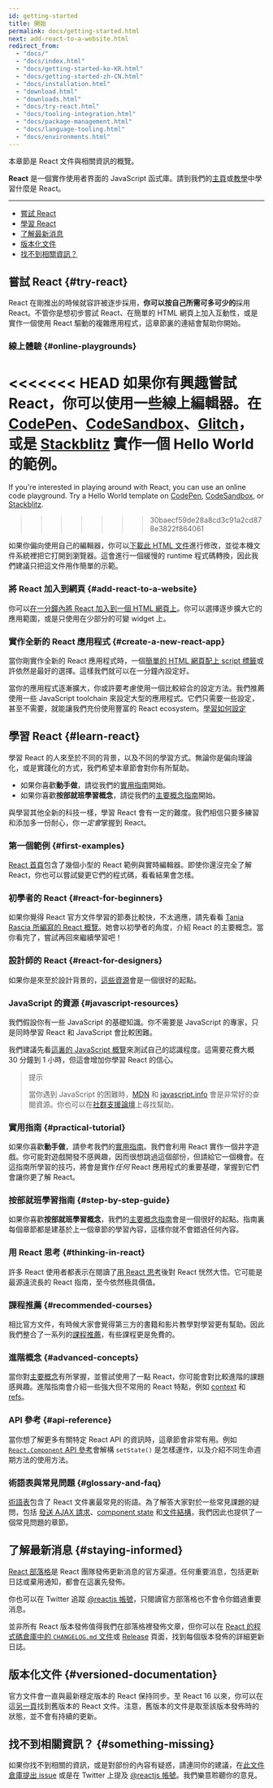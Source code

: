 ```yaml
---
id: getting-started
title: 開始
permalink: docs/getting-started.html
next: add-react-to-a-website.html
redirect_from:
  - "docs/"
  - "docs/index.html"
  - "docs/getting-started-ko-KR.html"
  - "docs/getting-started-zh-CN.html"
  - "docs/installation.html"
  - "download.html"
  - "downloads.html"
  - "docs/try-react.html"
  - "docs/tooling-integration.html"
  - "docs/package-management.html"
  - "docs/language-tooling.html"
  - "docs/environments.html"
---
```


本章節是 React 文件與相關資訊的概覽。

**React** 是一個實作使用者界面的 JavaScript 函式庫。請到我們的[主頁](/)或[教學](/tutorial/tutorial.html)中學習什麼是 React。

---

- [嘗試 React](#try-react)
- [學習 React](#learn-react)
- [了解最新消息](#staying-informed)
- [版本化文件](#versioned-documentation)
- [找不到相關資訊？](#something-missing)

## 嘗試 React {#try-react}

React 在剛推出的時候就容許被逐步採用，**你可以按自己所需可多可少的**採用 React。不管你是想初步嘗試 React、在簡單的 HTML 網頁上加入互動性，或是實作一個使用 React 驅動的複雜應用程式，這章節裏的連結會幫助你開始。

### 線上體驗 {#online-playgrounds}

<<<<<<< HEAD
如果你有興趣嘗試 React，你可以使用一些線上編輯器。在 [CodePen](codepen://hello-world)、[CodeSandbox](https://codesandbox.io/s/new)、[Glitch](https://glitch.com/edit/#!/remix/starter-react-template)，或是 [Stackblitz](https://stackblitz.com/fork/react) 實作一個 Hello World 的範例。
=======
If you're interested in playing around with React, you can use an online code playground. Try a Hello World template on [CodePen](codepen://hello-world), [CodeSandbox](https://codesandbox.io/s/new), or [Stackblitz](https://stackblitz.com/fork/react).
>>>>>>> 30baecf59de28a8cd3c91a2cd878e3822f864061

如果你偏向使用自己的編輯器，你可以[下載此 HTML 文件](https://raw.githubusercontent.com/reactjs/reactjs.org/master/static/html/single-file-example.html)進行修改，並從本機文件系統裡把它打開到瀏覽器。這會進行一個緩慢的 runtime 程式碼轉換，因此我們建議只把這文件用作簡單的示範。

### 將 React 加入到網頁 {#add-react-to-a-website}

你可以[在一分鐘內將 React 加入到一個 HTML 網頁上](/docs/add-react-to-a-website.html)。你可以選擇逐步擴大它的應用範圍，或是只使用在少部分的可變 widget 上。

### 實作全新的 React 應用程式 {#create-a-new-react-app}

當你剛實作全新的 React 應用程式時，一個[簡單的 HTML 網頁配上 script 標籤](/docs/add-react-to-a-website.html)或許依然是最好的選擇。這樣我們就可以在一分鐘內設定好。

當你的應用程式逐漸擴大，你或許要考慮使用一個比較綜合的設定方法。我們推薦使用一些 JavaScript toolchain 來設定大型的應用程式。它們只需要一些設定，甚至不需要，就能讓我們充份使用豐富的 React ecosystem。[學習如何設定](/docs/create-a-new-react-app.html)

## 學習 React {#learn-react}

學習 React 的人來至於不同的背景，以及不同的學習方式。無論你是偏向理論化，或是實踐化的方式，我們希望本章節會對你有所幫助。

* 如果你喜歡**動手做**，請從我們的[實用指南](/tutorial/tutorial.html)開始。
* 如果你喜歡**按部就班學習概念**，請從我們的[主要概念指南](/docs/hello-world.html)開始。

與學習其他全新的科技一樣，學習 React 會有一定的難度。我們相信只要多練習和添加多一份耐心，你*一定會*掌握到 React。

### 第一個範例 {#first-examples}

[React 首頁](/)包含了幾個小型的 React 範例與實時編輯器。即使你還沒完全了解 React，你也可以嘗試變更它們的程式碼，看看結果會怎樣。

### 初學者的 React {#react-for-beginners}

如果你覺得 React 官方文件學習的節奏比較快，不太適應，請先看看 [Tania Rascia 所編寫的 React 概覽](https://www.taniarascia.com/getting-started-with-react/)。她會以初學者的角度，介紹 React 的主要概念。當你看完了，嘗試再回來繼續學習吧！

### 設計師的 React {#react-for-designers}

如果你是來至於設計背景的，[這些資源](https://reactfordesigners.com/)會是一個很好的起點。

### JavaScript 的資源 {#javascript-resources}

我們假設你有一些 JavaScript 的基礎知識。你不需要是 JavaScript 的專家，只是同時學習 React 和 JavaScript 會比較困難。

我們建議先看[這裏的 JavaScript 概覽](https://developer.mozilla.org/zh-TW/docs/Web/JavaScript/A_re-introduction_to_JavaScript)來測試自己的認識程度。這需要花費大概 30 分鐘到 1 小時，但這會增加你學習 React 的信心。

>提示
>
>當你遇到 JavaScript 的困難時，[MDN](https://developer.mozilla.org/en-US/docs/Web/JavaScript) 和 [javascript.info](https://javascript.info/) 會是非常好的查閱資源。你也可以在[社群支援論壇](/community/support.html)上尋找幫助。

### 實用指南 {#practical-tutorial}

如果你喜歡**動手做**，請參考我們的[實用指南](/tutorial/tutorial.html)。我們會利用 React 實作一個井字遊戲。你可能對遊戲開發不感興趣，因而很想跳過這個部份，但請給它一個機會。在這指南所學習的技巧，將會是實作*任何* React 應用程式的重要基礎，掌握到它們會讓你更了解 React。

### 按部就班學習指南 {#step-by-step-guide}

如果你喜歡**按部就班學習概念**，我們的[主要概念指南](/docs/hello-world.html)會是一個很好的起點。指南裏每個章節都是建基於上一個章節的學習內容，這樣你就不會錯過任何內容。

### 用 React 思考 {#thinking-in-react}

許多 React 使用者都表示在閱讀了[用 React 思考](/docs/thinking-in-react.html)後對 React 恍然大悟。它可能是最源遠流長的 React 指南，至今依然極具價值。

### 課程推薦 {#recommended-courses}

相比官方文件，有時候大家會覺得第三方的書籍和影片教學對學習更有幫助。因此我們整合了一系列的[課程推薦](/community/courses.html)，有些課程更是免費的。

### 進階概念 {#advanced-concepts}

當你對[主要概念](/docs/hello-world.html)有所掌握，並嘗試使用了一點 React，你可能會對比較進階的課題感興趣。進階指南會介紹一些強大但不常用的 React 特點，例如 [context](/docs/context.html) 和 [refs](/docs/refs-and-the-dom.html)。

### API 參考 {#api-reference}

當你想了解更多有關特定 React API 的資訊時，這章節會非常有用。例如 [`React.Component` API 參考](/docs/react-component.html)會解構 `setState()` 是怎樣運作，以及介紹不同生命週期方法的使用方法。

### 術語表與常見問題 {#glossary-and-faq}

[術語表](/docs/glossary.html)包含了 React 文件裏最常見的術語。為了解答大家對於一些常見課題的疑問，包括 [發送 AJAX 請求](/docs/faq-ajax.html)、[component state](/docs/faq-state.html) 和[文件結構](/docs/faq-structure.html)，我們因此也提供了一個常見問題的章節。

## 了解最新消息 {#staying-informed}

[React 部落格](/blog/)是 React 團隊發佈更新消息的官方渠道。任何重要消息，包括更新日誌或棄用通知，都會在這裏先發佈。

你也可以在 Twitter 追蹤 [@reactjs 帳號](https://twitter.com/reactjs)，只閱讀官方部落格也不會令你錯過重要消息。

並非所有 React 版本發佈值得我們在部落格裡發佈文章，但你可以在 [React 的程式碼倉庫中的 `CHANGELOG.md` 文件](https://github.com/facebook/react/blob/master/CHANGELOG.md)或 [Release](https://github.com/facebook/react/releases) 頁面，找到每個版本發佈的詳細更新日誌。

## 版本化文件 {#versioned-documentation}

官方文件會一直與最新穩定版本的 React 保持同步。至 React 16 以來，你可以在這[另一頁](/versions)找到舊版本的 React 文件。注意，舊版本的文件是取至該版本發佈時的狀態，並不會有持續的更新。

## 找不到相關資訊？ {#something-missing}

如果你找不到相關的資訊，或是對部份的內容有疑惑，請連同你的建議，在[此文件倉庫提出 issue](https://github.com/reactjs/reactjs.org/issues/new) 或是在 Twitter 上提及 [@reactjs 帳號](https://twitter.com/reactjs)。我們樂意聆聽你的意見。
